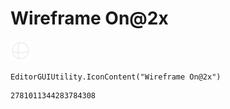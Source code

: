 # Wireframe On@2x
![](/img/Wireframe%20On@2x.png)

``` CSharp
EditorGUIUtility.IconContent("Wireframe On@2x")
```
```
2781011344283784308
```
